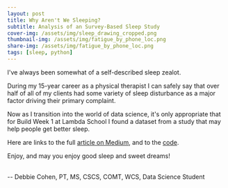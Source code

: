 ```yaml
---
layout: post
title: Why Aren't We Sleeping?
subtitle: Analysis of an Survey-Based Sleep Study
cover-img: /assets/img/sleep_drawing_cropped.png
thumbnail-img: /assets/img/fatigue_by_phone_loc.png
share-img: /assets/img/fatigue_by_phone_loc.png
tags: [sleep, python]
---
```


I've always been somewhat of a self-described sleep zealot. 

During my 15-year career as a physical therapist I can safely say that over half of all of my clients had some variety of sleep disturbance as a major factor driving their primary complaint.

Now as I transition into the world of data science, it's only appropriate that for Build Week 1 at Lambda School I found a dataset from a study that may help people get better sleep.

Here are links to the full [article on Medium](https://medium.com/@debbiecohen_22419/how-can-our-daily-habits-influence-sleep-and-fatigue-levels-d7f94b4fa212), and to the [code](https://colab.research.google.com/drive/1I3QNnvDuGxF1wHFO7Bq_PjzN0IM-R7kN?usp=sharing). 


Enjoy, and may you enjoy good sleep and sweet dreams!
<br/>
<br/>

-- Debbie Cohen, PT, MS, CSCS, COMT, WCS, Data Science Student
